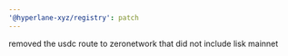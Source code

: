 ```yaml
---
'@hyperlane-xyz/registry': patch
---
```


removed the usdc route to zeronetwork that did not include lisk mainnet
